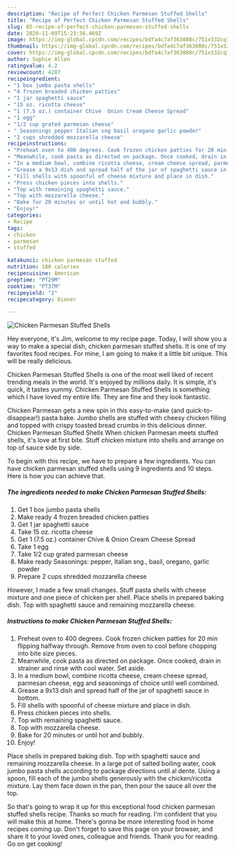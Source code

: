 ```yaml
---
description: "Recipe of Perfect Chicken Parmesan Stuffed Shells"
title: "Recipe of Perfect Chicken Parmesan Stuffed Shells"
slug: 85-recipe-of-perfect-chicken-parmesan-stuffed-shells
date: 2020-11-09T15:23:56.469Z
image: https://img-global.cpcdn.com/recipes/bdfa4c7af363888c/751x532cq70/chicken-parmesan-stuffed-shells-recipe-main-photo.jpg
thumbnail: https://img-global.cpcdn.com/recipes/bdfa4c7af363888c/751x532cq70/chicken-parmesan-stuffed-shells-recipe-main-photo.jpg
cover: https://img-global.cpcdn.com/recipes/bdfa4c7af363888c/751x532cq70/chicken-parmesan-stuffed-shells-recipe-main-photo.jpg
author: Sophie Allen
ratingvalue: 4.2
reviewcount: 4287
recipeingredient:
- "1 box jumbo pasta shells"
- "4 frozen breaded chicken patties"
- "1 jar spaghetti sauce"
- "15 oz. ricotta cheese"
- "1 (7.5 oz.) container Chive  Onion Cream Cheese Spread"
- "1 egg"
- "1/2 cup grated parmesan cheese"
- " Seasonings pepper Italian sng basil oregano garlic powder"
- "2 cups shredded mozzarella cheese"
recipeinstructions:
- "Preheat oven to 400 degrees. Cook frozen chicken patties for 20 min flipping halfway through. Remove from oven to cool before chopping into bite size pieces."
- "Meanwhile, cook pasta as directed on package. Once cooked, drain in strainer and rinse with cool water. Set aside."
- "In a medium bowl, combine ricotta cheese, cream cheese spread, parmesan cheese, egg and seasonings of choice until well combined."
- "Grease a 9x13 dish and spread half of the jar of spaghetti sauce in bottom."
- "Fill shells with spoonful of cheese mixture and place in dish."
- "Press chicken pieces into shells."
- "Top with remaining spaghetti sauce."
- "Top with mozzarella cheese."
- "Bake for 20 minutes or until hot and bubbly."
- "Enjoy!"
categories:
- Recipe
tags:
- chicken
- parmesan
- stuffed

katakunci: chicken parmesan stuffed 
nutrition: 180 calories
recipecuisine: American
preptime: "PT29M"
cooktime: "PT37M"
recipeyield: "2"
recipecategory: Dinner

---
```



![Chicken Parmesan Stuffed Shells](https://img-global.cpcdn.com/recipes/bdfa4c7af363888c/751x532cq70/chicken-parmesan-stuffed-shells-recipe-main-photo.jpg)

Hey everyone, it's Jim, welcome to my recipe page. Today, I will show you a way to make a special dish, chicken parmesan stuffed shells. It is one of my favorites food recipes. For mine, I am going to make it a little bit unique. This will be really delicious.

Chicken Parmesan Stuffed Shells is one of the most well liked of recent trending meals in the world. It's enjoyed by millions daily. It is simple, it's quick, it tastes yummy. Chicken Parmesan Stuffed Shells is something which I have loved my entire life. They are fine and they look fantastic.

Chicken Parmesan gets a new spin in this easy-to-make (and quick-to-disappear!) pasta bake. Jumbo shells are stuffed with cheesy chicken filling and topped with crispy toasted bread crumbs in this delicious dinner. Chicken Parmesan Stuffed Shells When chicken Parmesan meets stuffed shells, it&#39;s love at first bite. Stuff chicken mixture into shells and arrange on top of sauce side by side.


To begin with this recipe, we have to prepare a few ingredients. You can have chicken parmesan stuffed shells using 9 ingredients and 10 steps. Here is how you can achieve that.

<!--inarticleads1-->

##### The ingredients needed to make Chicken Parmesan Stuffed Shells:

1. Get 1 box jumbo pasta shells
1. Make ready 4 frozen breaded chicken patties
1. Get 1 jar spaghetti sauce
1. Take 15 oz. ricotta cheese
1. Get 1 (7.5 oz.) container Chive &amp; Onion Cream Cheese Spread
1. Take 1 egg
1. Take 1/2 cup grated parmesan cheese
1. Make ready  Seasonings: pepper, Italian sng., basil, oregano, garlic powder
1. Prepare 2 cups shredded mozzarella cheese


However, I made a few small changes. Stuff pasta shells with cheese mixture and one piece of chicken per shell. Place shells in prepared baking dish. Top with spaghetti sauce and remaining mozzarella cheese. 

<!--inarticleads2-->

##### Instructions to make Chicken Parmesan Stuffed Shells:

1. Preheat oven to 400 degrees. Cook frozen chicken patties for 20 min flipping halfway through. Remove from oven to cool before chopping into bite size pieces.
1. Meanwhile, cook pasta as directed on package. Once cooked, drain in strainer and rinse with cool water. Set aside.
1. In a medium bowl, combine ricotta cheese, cream cheese spread, parmesan cheese, egg and seasonings of choice until well combined.
1. Grease a 9x13 dish and spread half of the jar of spaghetti sauce in bottom.
1. Fill shells with spoonful of cheese mixture and place in dish.
1. Press chicken pieces into shells.
1. Top with remaining spaghetti sauce.
1. Top with mozzarella cheese.
1. Bake for 20 minutes or until hot and bubbly.
1. Enjoy!


Place shells in prepared baking dish. Top with spaghetti sauce and remaining mozzarella cheese. In a large pot of salted boiling water, cook jumbo pasta shells according to package directions until al dente. Using a spoon, fill each of the jumbo shells generously with the chicken/ricotta mixture. Lay them face down in the pan, then pour the sauce all over the top. 

So that's going to wrap it up for this exceptional food chicken parmesan stuffed shells recipe. Thanks so much for reading. I'm confident that you will make this at home. There's gonna be more interesting food in home recipes coming up. Don't forget to save this page on your browser, and share it to your loved ones, colleague and friends. Thank you for reading. Go on get cooking!
